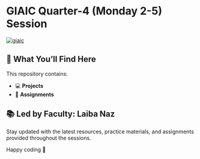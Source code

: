 # GIAIC Quarter-4 (Monday 2-5) Session

<a href="https://www.governorsindh.com/"><img src="https://i.ibb.co/qMrV0Ggj/giaic.png" alt="giaic" border="0"></a>


## 📌 What You’ll Find Here  
This repository contains:  
- 💻 **Projects**  
- 📝 **Assignments**  

## 📚 Led by Faculty: **Laiba Naz**  
Stay updated with the latest resources, practice materials, and assignments provided throughout the sessions.  

Happy coding 🚀
